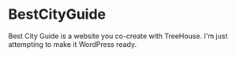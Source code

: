 # BestCityGuide
Best City Guide is a website you co-create with TreeHouse. I'm just attempting to make it WordPress ready.
